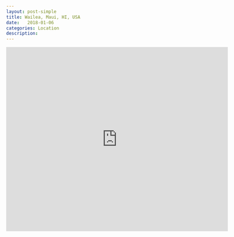 ```yaml
---
layout: post-simple
title: Wailea, Maui, HI, USA
date:   2018-01-06
categories: Location
description: 
---
```


<div class="mapouter"><div class="gmap_canvas"><iframe width="600" height="500" id="gmap_canvas" src="https://maps.google.com/maps?q=Wailea%2C%20Maui%2C%20HI%2C%20USA&t=&z=13&ie=UTF8&iwloc=&output=embed" frameborder="0" scrolling="no" marginheight="0" marginwidth="0">